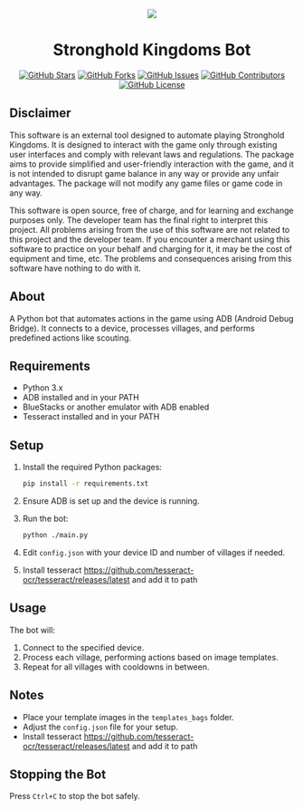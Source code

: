 <div align="center">
<p align="center">
<img src="https://github.com/user-attachments/assets/24a479cf-1770-49ab-b079-2cb233a6112b">
</p>

<h1 align="center">
Stronghold Kingdoms Bot
</h1>

[![GitHub Stars](https://img.shields.io/github/stars/brunocordioli072/stronghold-kingdoms-bot?style=flat-square)](https://github.com/brunocordioli072/stronghold-kingdoms-bot/stargazers)
[![GitHub Forks](https://img.shields.io/github/forks/brunocordioli072/stronghold-kingdoms-bot?style=flat-square)](https://github.com/brunocordioli072/stronghold-kingdoms-bot/network)
[![GitHub Issues](https://img.shields.io/github/issues/brunocordioli072/stronghold-kingdoms-bot?style=flat-square)](https://github.com/brunocordioli072/stronghold-kingdoms-bot/issues)
[![GitHub Contributors](https://img.shields.io/github/contributors/brunocordioli072/stronghold-kingdoms-bot?style=flat-square)](https://github.com/brunocordioli072/stronghold-kingdoms-bot/graphs/contributors)
[![GitHub License](https://img.shields.io/github/license/brunocordioli072/stronghold-kingdoms-bot?style=flat-square)](https://github.com/brunocordioli072/stronghold-kingdoms-bot/blob/main/LICENSE)
</div>

## Disclaimer

This software is an external tool designed to automate playing Stronghold Kingdoms. It is designed to interact with the game only through existing user interfaces and comply with relevant laws and regulations. The package aims to provide simplified and user-friendly interaction with the game, and it is not intended to disrupt game balance in any way or provide any unfair advantages. The package will not modify any game files or game code in any way.

This software is open source, free of charge, and for learning and exchange purposes only. The developer team has the final right to interpret this project. All problems arising from the use of this software are not related to this project and the developer team. If you encounter a merchant using this software to practice on your behalf and charging for it, it may be the cost of equipment and time, etc. The problems and consequences arising from this software have nothing to do with it.

## About

A Python bot that automates actions in the game using ADB (Android Debug Bridge). It connects to a device, processes villages, and performs predefined actions like scouting.

## Requirements
- Python 3.x
- ADB installed and in your PATH
- BlueStacks or another emulator with ADB enabled
- Tesseract installed and in your PATH

## Setup
1. Install the required Python packages:
   ```sh
   pip install -r requirements.txt
   ```

2. Ensure ADB is set up and the device is running.

3. Run the bot:
   ```sh
   python ./main.py
   ```

4. Edit `config.json` with your device ID and number of villages if needed.
5. Install tesseract https://github.com/tesseract-ocr/tesseract/releases/latest and add it to path

## Usage
The bot will:
1. Connect to the specified device.
2. Process each village, performing actions based on image templates.
3. Repeat for all villages with cooldowns in between.

## Notes
- Place your template images in the `templates_bags` folder.
- Adjust the `config.json` file for your setup.
- Install tesseract https://github.com/tesseract-ocr/tesseract/releases/latest and add it to path

## Stopping the Bot
Press `Ctrl+C` to stop the bot safely.

